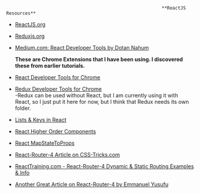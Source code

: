                                                               **ReactJS Resources**

  
* [ReactJS.org](https://reactjs.org/)

* [Reduxjs.org](https://redux.js.org/)

* [Medium.com: React Developer Tools by Dotan Nahum](https://medium.com/@jondot/10-react-developer-tools-you-might-have-missed-6c7575cc27eb)   
  
  **These are Chrome Extensions that I have been using.  I discovered these from earlier tutorials.**
* [React Developer Tools for Chrome](https://github.com/facebook/react-devtools)
 
* [Redux Developer Tools for Chrome](https://github.com/zalmoxisus/redux-devtools-extension)
  <br/>
  -Redux can be used without React, but I am currently using it with React, so I just put it here for now, but I think that Redux needs its own folder. 

* [Lists & Keys in React](https://reactjs.org/docs/lists-and-keys.html)

* [React Higher Order Components](https://reactjs.org/docs/higher-order-components.html)

* [React MapStateToProps](https://github.com/reduxjs/react-redux/blob/master/docs/api.md#connectmapstatetoprops-mapdispatchtoprops-mergeprops-options)

* [React-Router-4 Article on CSS-Tricks.com](https://css-tricks.com/react-router-4/) 

* [ReactTraining.com - React-Router-4 Dynamic & Static Routing Examples & Info](https://reacttraining.com/react-router/core/guides/philosophy)

* [Another Great Article on React-Router-4 by Emmanuel Yusufu](http://stellarcode.co/beginners-guide-to-react-router-4/)

